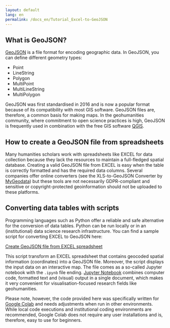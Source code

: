 ```yaml
---
layout: default
lang: en
permalink: /docs_en/Tutorial_Excel-to-GeoJSON
---
```


## What is GeoJSON?

[GeoJSON](https://geojson.org/) is a file format for encoding geographic data. In GeoJSON, you can define different geometry types:

- Point
- LineString
- Polygon
- MultiPoint
- MultiLineString
- MultiPolygon

GeoJSON was first standardised in 2016 and is now a popular format because of its compatibility with most GIS software. GeoJSON files are, therefore, a common basis for making maps. In the geohumanities community, where commitment to open science practices is high, GeoJSON is frequently used in combination with the free GIS software [QGIS](https://qgis.org/).

## How to create a GeoJSON file from spreadsheets

Many humanities scholars work with spreadsheets like EXCEL for data collection because they lack the resources to maintain a full-fledged spatial database. Creating a valid GeoJSON file from EXCEL is easy when the table is correctly formatted and has the required data columns. Several companies offer online converters (see the XLS-to-GeoJSON Converter by [MyGeodata](https://mygeodata.cloud/converter/xls-to-geojson)) but these tools are not necessarily GDPR-compliant and sensitive or copyright-protected geoinformation should not be uploaded to these platforms.

## Converting data tables with scripts

Programming languages such as Python offer a reliable and safe alternative for the conversion of data tables. Python can be run locally or in an (institutional) data science research infrastructure. You can find a sample script for converting EXCEL to GeoJSON here:

[Create GeoJSON file from EXCEL spreadsheet](https://github.com/MonikaBarget/GeoHumTutorials/blob/master/Colab_Geocoding/GEOJSON_from_EXCEL.ipynb)

This script transform an EXCEL spreadsheet that contains geocoded spatial information (coordinates) into a GeoJSON file. Moreover, the script displays the input data on an interactive map. The file comes as a so-called Jupyter notebook with the `.ipynb` file ending. [Jupyter Notebook](https://jupyter.org/) combines computer code, formatted text and (visual) output in a single document, which makes it very convenient for visualisation-focused research fields like geohumanities.

Please note, however, the code provided here was specifically written for [Google Colab](https://colab.research.google.com/) and needs adjustments when run in other environments. While local code executions and institutional coding environments are recommended, Google Colab does not require any user installations and is, therefore, easy to use for beginners.
